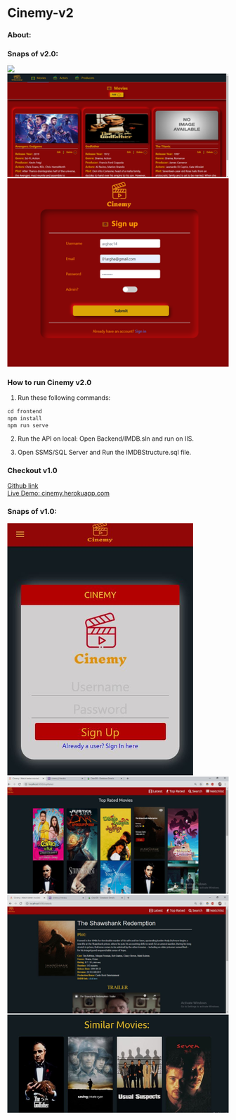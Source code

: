 # Cinemy-v2

### About:



### Snaps of v2.0:

![](https://github.com/arghac14/Cinemy-v2/blob/main/Snapshots/cinemyGIF.gif)
![](https://github.com/arghac14/Cinemy-v2/blob/main/Snapshots/movies1.PNG)
![](https://github.com/arghac14/Cinemy-v2/blob/main/Snapshots/auth.png)

### How to run Cinemy v2.0

1. Run these following commands:
``` 
cd frontend
npm install
npm run serve
```
2. Run the API on local: Open Backend/IMDB.sln and run on IIS.

3. Open SSMS/SQL Server and Run the IMDBStructure.sql file.

### Checkout v1.0

[Github link](https://github.com/arghac14/Cinemy) <br>
[Live Demo: cinemy.herokuapp.com](https://cinemy.herokuapp.com/)

### Snaps of v1.0:

![](https://github.com/arghac14/Cinemy/blob/master/Snapshots/4.JPG)
![](https://github.com/arghac14/Cinemy/blob/master/Snapshots/1.JPG)
![](https://github.com/arghac14/Cinemy/blob/master/Snapshots/2.JPG)
![](https://github.com/arghac14/Cinemy/blob/master/Snapshots/5.JPG)
